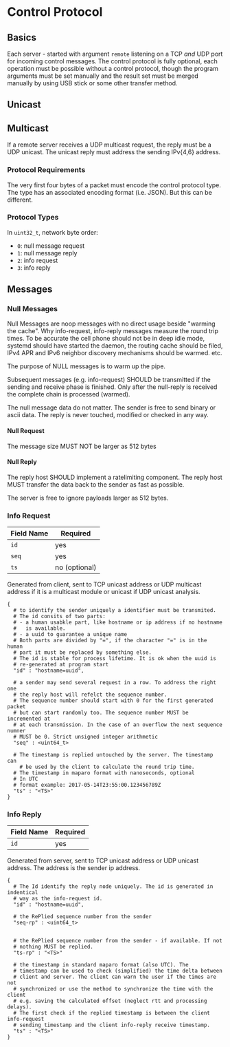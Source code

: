 # Control Protocol

## Basics

Each server - started with argument `remote` listening on a TCP _and_ UDP port
for incoming control messages. The control protocol is fully optional, each
operation must be possible without a control protocol, though the program
arguments must be set manually and the result set must be merged manually by
using USB stick or some other transfer method.

## Unicast

## Multicast

If a remote server receives a UDP multicast request, the reply must be a UDP
unicast.  The unicast reply must address the sending IPv{4,6} address.


### Protocol Requirements

The very first four bytes of a packet must encode the control protocol type.
The type has an associated encoding format (i.e. JSON). But this can be
different.

### Protocol Types

In `uint32_t`, network byte order:

- `0`: null message request
- `1`: null message reply
- `2`: info request
- `3`: info reply


## Messages

### Null Messages

Null Messages are noop messages with no direct usage beside "warming the
cache". Why info-request, info-reply messages measure the round trip times.
To be accurate the cell phone should not be in deep idle mode, systemd should
have started the daemon, the routing cache should be filed, IPv4 APR and IPv6
neighbor discovery mechanisms should be warmed. etc.

The purpose of NULL messages is to warm up the pipe.

Subsequent messages (e.g. info-request) SHOULD be transmitted if the sending
and receive phase is finished. Only after the null-reply is received the
complete chain is processed (warmed).

The null message data do not matter. The sender is free to send binary or ascii
data. The reply is never touched, modified or checked in any way.

#### Null Request

The message size MUST NOT be larger as 512 bytes

#### Null Reply

The reply host SHOULD implement a ratelimiting component.
The reply host MUST transfer the data back to the sender as fast as possible.

The server is free to ignore payloads larger as 512 bytes.


### Info Request

| Field Name  | Required |
| ----------- | -------- |
| `id` | yes |
| `seq` | yes |
| `ts` | no (optional) |

Generated from client, sent to TCP unicast address or UDP multicast
address if it is a multicast module or unicast if UDP unicast analysis.

```
{
  # to identify the sender uniquely a identifier must be transmited.
  # The id consits of two parts:
  # - a human usabkle part, like hostname or ip address if no hostname
  #   is available.
  # - a uuid to guarantee a unique name
  # Both parts are divided by "=", if the character "=" is in the human
  # part it must be replaced by something else.
  # The id is stable for process lifetime. It is ok when the uuid is 
  # re-generated at program start
  "id" : "hostname=uuid",

  # a sender may send several request in a row. To address the right one
  # the reply host will refelct the sequence number.
  # The sequence number should start with 0 for the first generated packet
  # but can start randomly too. The sequence number MUST be incremented at
  # at each transmission. In the case of an overflow the next sequence numner
  # MUST be 0. Strict unsigned integer arithmetic
  "seq" : <uint64_t>

  # The timestamp is replied untouched by the server. The timestamp can
	# be used by the client to calculate the round trip time.
  # The timestamp in maparo format with nanoseconds, optional
  # In UTC
  # format example: 2017-05-14T23:55:00.123456789Z
  "ts" : "<TS>"
}
```


###

### Info Reply

| Field Name  | Required |
| ----------- | -------- |
| `id` | yes |

Generated from server, sent to TCP unicast address or UDP unicast
address. The address is the sender ip address.

```
{
  # The Id identify the reply node uniquely. The id is generated in indentical
  # way as the info-request id.
  "id" : "hostname=uuid",

  # the RePlied sequence number from the sender
  "seq-rp" : <uint64_t>


  # the RePlied sequence number from the sender - if available. If not
  # nothing MUST be replied.
  "ts-rp" : "<TS>"

  # the timestamp in standard maparo format (also UTC). The
  # timestamp can be used to check (simplified) the time delta between
  # client and server. The client can warn the user if the times are not
  # synchronized or use the method to synchronize the time with the client
  # e.g. saving the calculated offset (neglect rtt and processing delays).
  # The first check if the replied timestamp is between the client info-request
  # sending timestamp and the client info-reply receive timestamp.
  "ts" : "<TS>"
}
```


### 
